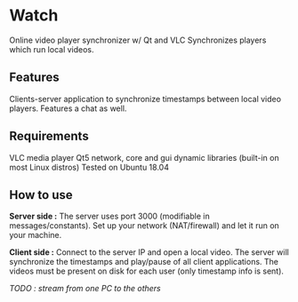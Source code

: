 # Watch
Online video player synchronizer w/ Qt and VLC
Synchronizes players which run local videos.

## Features
Clients-server application to synchronize timestamps between local video players.
Features a chat as well.

## Requirements
VLC media player
Qt5 network, core and gui dynamic libraries (built-in on most Linux distros)
Tested on Ubuntu 18.04

## How to use
**Server side :** The server uses port 3000 (modifiable in messages/constants).
Set up your network (NAT/firewall) and let it run on your machine.

**Client side :** Connect to the server IP and open a local video.
The server will synchronize the timestamps and play/pause of all client applications.
The videos must be present on disk for each user (only timestamp info is sent).

*TODO : stream from one PC to the others*

